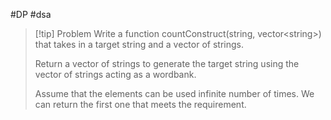#DP #dsa 

>[!tip] Problem
>Write a function countConstruct(string, vector\<string>) that takes in a target string and a vector of strings.
>
>Return a vector of strings to generate the target string using the vector of strings acting as a wordbank.
>
>Assume that the elements can be used infinite number of times. We can return the first one that meets the requirement.